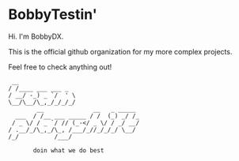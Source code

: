 # BobbyTestin'

Hi. I'm BobbyDX.

This is the official github organization for my more complex projects.

Feel free to check anything out!


 ```
  __                           
 / /____ ___ ___ _                    
/ __/ -_) _ `/  ' \                   
\__/\__/\_,_/_/_/_/                   
         __              __   _ _____ 
   ___  / /__ ___ _____ / /  (_) _/ /_
  / _ \/ / _ `/ // (_-</ _ \/ / _/ __/
 / .__/_/\_,_/\_, /___/_//_/_/_/ \__/ 
/_/          /___/                    

        doin what we do best
```
